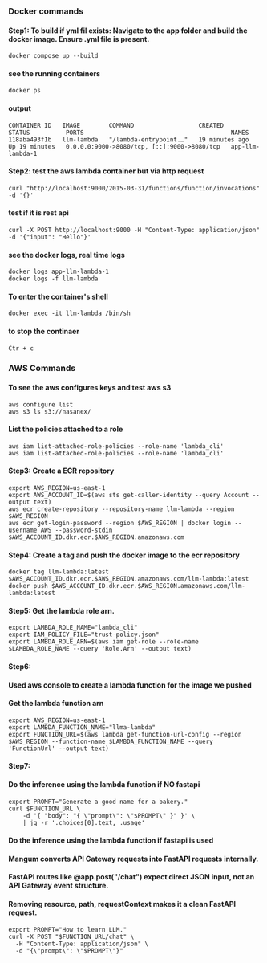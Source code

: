 ### Docker commands

#### Step1: To build if yml fil exists: Navigate to the app folder and build the docker image. Ensure .yml file is present.
```
docker compose up --build
```

#### see the running containers
```
docker ps
```

#### output
```
CONTAINER ID   IMAGE        COMMAND                  CREATED          STATUS          PORTS                                         NAMES
118aba493f1b   llm-lambda   "/lambda-entrypoint.…"   19 minutes ago   Up 19 minutes   0.0.0.0:9000->8080/tcp, [::]:9000->8080/tcp   app-llm-lambda-1
```

#### Step2: test the aws lambda container but via http request
```
curl "http://localhost:9000/2015-03-31/functions/function/invocations" -d '{}'
```

#### test if it is rest api
```
curl -X POST http://localhost:9000 -H "Content-Type: application/json" -d '{"input": "Hello"}'
```

#### see the docker logs, real time logs
```
docker logs app-llm-lambda-1
docker logs -f llm-lambda
```

#### To enter the container's shell
```
docker exec -it llm-lambda /bin/sh
```

#### to stop the continaer
```
Ctr + c
```

### AWS Commands

#### To see the aws configures keys and test aws s3
```
aws configure list 
aws s3 ls s3://nasanex/
```

#### List the policies attached to a role
```
aws iam list-attached-role-policies --role-name 'lambda_cli'
aws iam list-attached-role-policies --role-name 'lambda_cli'
```

#### Step3: Create a ECR repository
```
export AWS_REGION=us-east-1
export AWS_ACCOUNT_ID=$(aws sts get-caller-identity --query Account --output text)
aws ecr create-repository --repository-name llm-lambda --region $AWS_REGION
aws ecr get-login-password --region $AWS_REGION | docker login --username AWS --password-stdin $AWS_ACCOUNT_ID.dkr.ecr.$AWS_REGION.amazonaws.com
```

#### Step4: Create a tag and push the docker image to the ecr repository
```
docker tag llm-lambda:latest $AWS_ACCOUNT_ID.dkr.ecr.$AWS_REGION.amazonaws.com/llm-lambda:latest
docker push $AWS_ACCOUNT_ID.dkr.ecr.$AWS_REGION.amazonaws.com/llm-lambda:latest
```

#### Step5: Get the lambda role arn.
```
export LAMBDA_ROLE_NAME="lambda_cli"
export IAM_POLICY_FILE="trust-policy.json"
export LAMBDA_ROLE_ARN=$(aws iam get-role --role-name $LAMBDA_ROLE_NAME --query 'Role.Arn' --output text)
```

#### Step6:
#### Used aws console to create a lambda function for the image we pushed
#### Get the lambda function arn 
```
export AWS_REGION=us-east-1
export LAMBDA_FUNCTION_NAME="llma-lambda"
export FUNCTION_URL=$(aws lambda get-function-url-config --region $AWS_REGION --function-name $LAMBDA_FUNCTION_NAME --query 'FunctionUrl' --output text)
```

#### Step7: 
#### Do the inference using the lambda function if NO fastapi
```
export PROMPT="Generate a good name for a bakery."
curl $FUNCTION_URL \
    -d '{ "body": "{ \"prompt\": \"$PROMPT\" }" }' \
    | jq -r '.choices[0].text, .usage'
```

#### Do the inference using the lambda function if fastapi is used 
#### Mangum converts API Gateway requests into FastAPI requests internally. 
#### FastAPI routes like @app.post("/chat") expect direct JSON input, not an API Gateway event structure. 
#### Removing resource, path, requestContext makes it a clean FastAPI request.
```
export PROMPT="How to learn LLM."
curl -X POST "$FUNCTION_URL/chat" \
  -H "Content-Type: application/json" \
  -d "{\"prompt\": \"$PROMPT\"}"
```